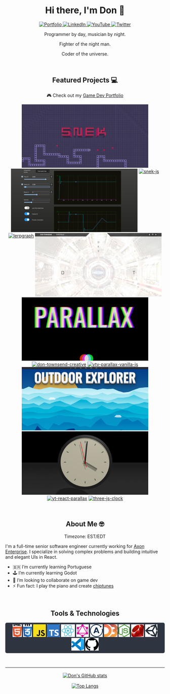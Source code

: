 <h1 align="center">
  <strong>Hi there, I'm Don 👾</strong>
</h1>

<!--
**townofdon/townofdon** is a ✨ _special_ ✨ repository because its `README.md` (this file) appears on your GitHub profile.
-->

<!--
Available themes here: https://github.com/anuraghazra/github-readme-stats/blob/master/themes/README.md#stats
-->

<p align="center">
  <a href="https://dontownsendcreative.com/">
    <img alt="Portfolio" src="https://img.shields.io/badge/PORTFOLIO-ffffff.svg?colorA=ffffff&style=for-the-badge" />
  </a>
  <a href="https://www.linkedin.com/in/townsenddon/">
    <img alt="LinkedIn" src="https://img.shields.io/badge/LINKEDIN-0959aa.svg?colorA=0A66C2&logo=linkedin&style=for-the-badge" />
  </a>
  <a href="https://www.youtube.com/channel/UC0s6jJw80V6-qG9KkUVjXfA">
    <img alt="YouTube" src="https://img.shields.io/badge/YOUTUBE-e60000.svg?colorA=FF0000&logo=youtube&logoColor=white&style=for-the-badge" />
  </a>
  <a href="https://twitter.com/donjuancodes">
    <img alt="Twitter" src="https://img.shields.io/badge/-TWITTER-0e9af1.svg?colorA=1DA1F2&logo=twitter&logoColor=white&style=for-the-badge" />
  </a>
</p>

<p align="center">
Programmer by day, musician by night.
</p>

<p align="center">
Fighter of the night man.
</p>

<p align="center">
Coder of the universe.
</p>

<br/>

<h2 align="center">
  Featured Projects 💻
</h2>

<p align="center">🎮 Check out my <a href="https://donjuanjavier.itch.io/">Game Dev Portfolio</a></p>

<!--
PROJECTS AUTO-GENERATED
EDIT: config.yml
RUN: npm run build
-->

<p align="center">
  <!-- BEGIN_REPOS -->
  <a href="https://townofdon.github.io/snek-js/" target="_blank" ref="noopener noreferrer"><img alt="snek-js" src="./assets/img/repo/snek-banner-1280x640.png" width="400" align="bottom"/></a>
  <a href="https://townofdon.github.io/lerpgraph" target="_blank" ref="noopener noreferrer"><img alt="lerpgraph" src="./assets/img/repo/lerpgraph-damped-spring-fns.png" width="400" align="bottom"/></a>
  <a href="https://github.com/townofdon/snek-js"><img alt="snek-js" src="https://github-readme-stats.vercel.app/api/pin/?username=townofdon&amp;repo=snek-js&amp;theme=noctis_minimus" align="top"/></a>
  <a href="https://github.com/townofdon/lerpgraph"><img alt="lerpgraph" src="https://github-readme-stats.vercel.app/api/pin/?username=townofdon&amp;repo=lerpgraph&amp;theme=noctis_minimus" align="top"/></a>
  <a href="https://dontownsendcreative.com/" target="_blank" ref="noopener noreferrer"><img alt="don-townsend-creative" src="./assets/img/repo/don-townsend-creative.png" width="400" align="bottom"/></a>
  <a href="https://townofdon.github.io/ytv-parallax-vanilla-js/" target="_blank" ref="noopener noreferrer"><img alt="ytv-parallax-vanilla-js" src="./assets/img/repo/ytv-parallax-vanilla-js.png" width="400" align="bottom"/></a>
  <a href="https://github.com/townofdon/don-townsend-creative"><img alt="don-townsend-creative" src="https://github-readme-stats.vercel.app/api/pin/?username=townofdon&amp;repo=don-townsend-creative&amp;theme=noctis_minimus" align="top"/></a>
  <a href="https://github.com/townofdon/ytv-parallax-vanilla-js"><img alt="ytv-parallax-vanilla-js" src="https://github-readme-stats.vercel.app/api/pin/?username=townofdon&amp;repo=ytv-parallax-vanilla-js&amp;theme=noctis_minimus" align="top"/></a>
  <a href="https://townofdon.github.io/yt-react-parallax" target="_blank" ref="noopener noreferrer"><img alt="yt-react-parallax" src="./assets/img/repo/yt-react-parallax.png" width="400" align="bottom"/></a>
  <a href="https://townofdon.github.io/three-js-clock" target="_blank" ref="noopener noreferrer"><img alt="three-js-clock" src="./assets/img/repo/three-js-clock.png" width="400" align="bottom"/></a>
  <a href="https://github.com/townofdon/yt-react-parallax"><img alt="yt-react-parallax" src="https://github-readme-stats.vercel.app/api/pin/?username=townofdon&amp;repo=yt-react-parallax&amp;theme=noctis_minimus" align="top"/></a>
  <a href="https://github.com/townofdon/three-js-clock"><img alt="three-js-clock" src="https://github-readme-stats.vercel.app/api/pin/?username=townofdon&amp;repo=three-js-clock&amp;theme=noctis_minimus" align="top"/></a>
  
  <!-- END_REPOS -->
</p>

<br />

<h2 align="center">
  About Me 🤓
</h2>

<p align="center">
Timezone: EST/EDT
</p>

I'm a full-time senior software engineer currently working for [Axon Enterprise](https://www.axon.com/). I specialize in solving complex problems and building intuitive and elegant UIs in React.

- 🇧🇷 I’m currently learning Portuguese
- 🕹 I’m currently learning Godot
- 🤙 I’m looking to collaborate on game dev
- ⚡ Fun fact: I play the piano and create [chiptunes](https://mutemapper.bandcamp.com/album/snek-ost)

<br />

<h2 align="center">
Tools & Technologies
</h2>

<!--
TOOLS AUTO-GENERATED
EDIT: config.yml
RUN: npm run build
-->

<p align="center" style="background-color: #2E3440; padding: 5px; border-radius: 5px;">
  <!-- BEGIN_TOOLS -->
  <a href="https://www.w3.org/html/" target="_blank" ref="noopener noreferrer"><img src="./assets/img/logo/html5.png" alt="Html" height="40" style="max-width: 100%;"/></a>
  <a href="https://www.w3schools.com/css/" target="_blank" ref="noopener noreferrer"><img src="./assets/img/logo/css3.png" alt="CSS" height="40" style="max-width: 100%;"/></a>
  <a href="https://developer.mozilla.org/en-US/docs/Web/JavaScript" target="_blank" ref="noopener noreferrer"><img src="./assets/img/logo/javascript.png" alt="JavaScript" height="40" style="max-width: 100%;"/></a>
  <a href="https://www.typescriptlang.org/" target="_blank" ref="noopener noreferrer"><img src="./assets/img/logo/typescript.png" alt="Typescript" height="40" style="max-width: 100%;"/></a>
  <a href="https://reactjs.org/" target="_blank" ref="noopener noreferrer"><img src="./assets/img/logo/react.png" alt="React" height="40" style="max-width: 100%;"/></a>
  <a href="https://graphql.org/" target="_blank" ref="noopener noreferrer"><img src="./assets/img/logo/graphql.png" alt="GraphQL" height="40" style="max-width: 100%;"/></a>
  <a href="https://www.apollographql.com/docs/react/" target="_blank" ref="noopener noreferrer"><img src="./assets/img/logo/apollo.png" alt="Apollo" height="40" style="max-width: 100%;"/></a>
  <a href="https://d3js.org/" target="_blank" ref="noopener noreferrer"><img src="./assets/img/logo/d3.png" alt="D3" height="40" style="max-width: 100%;"/></a>
  <a href="https://nodejs.org/en/" target="_blank" ref="noopener noreferrer"><img src="./assets/img/logo/nodejs.png" alt="NodeJS" height="40" style="max-width: 100%;"/></a>
  <a href="https://www.ruby-lang.org/en/" target="_blank" ref="noopener noreferrer"><img src="./assets/img/logo/ruby.png" alt="Ruby" height="40" style="max-width: 100%;"/></a>
  <a href="https://unity.com/" target="_blank" ref="noopener noreferrer"><img src="./assets/img/logo/unity.png" alt="Unity" height="40" style="max-width: 100%;"/></a>
  <a href="https://code.visualstudio.com/" target="_blank" ref="noopener noreferrer"><img src="./assets/img/logo/vscode.png" alt="Visual Studio Code" height="40" style="max-width: 100%;"/></a>
  <a href="https://github.com/townofdon" target="_blank" ref="noopener noreferrer"><img src="./assets/img/logo/github.png" alt="Github" height="40" style="max-width: 100%;"/></a>
  
  <!-- END_TOOLS -->
</p>

<br/>

---

<p align="center">
  <a href="https://github.com/townofdon/github-readme-stats">
    <img alt="Don's GitHub stats" src="https://github-readme-stats.vercel.app/api?username=townofdon&show_icons=true&theme=noctis_minimus&count_private=true" align="center" />
  </a>
</p>
<p align="center">
  <a href="https://github.com/townofdon/github-readme-stats">
    <img alt="Top Langs" src="https://github-readme-stats.vercel.app/api/top-langs/?username=townofdon&theme=noctis_minimus&layout=compact&count_private=true" align="center" />
  </a>
</p>
